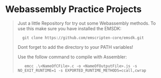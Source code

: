# Webassembly Practice Projects #

> Just a little Repository for try out some Webassembly methods.
> To use this make sure you have installed the EMSDK:
>
> ```CMD
>   git clone https://github.com/emscripten-core/emsdk.git
>```
>
>Dont forget to add the directory to your PATH variables!
>
>Use the follow command to compile with Assembler:
>
>```CMD
>    emcc .\<NameOfCFile>.c -o <NameOfOutputFile>.js -s NO_EXIT_RUNTIME=1 -s EXPORTED_RUNTIME_METHODS=ccall,cwrap
>```

